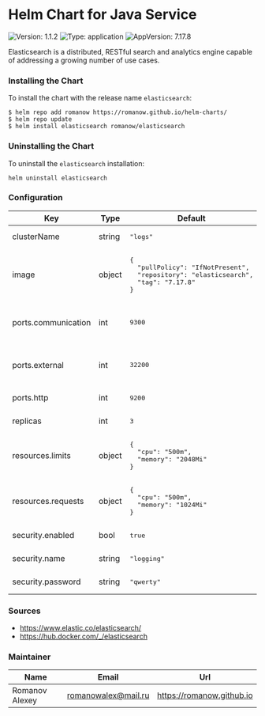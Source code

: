 # Helm Chart for Java Service

![Version: 1.1.2](https://img.shields.io/badge/Version-1.1.2-informational?style=flat-square) ![Type: application](https://img.shields.io/badge/Type-application-informational?style=flat-square) ![AppVersion: 7.17.8](https://img.shields.io/badge/AppVersion-7.17.8-informational?style=flat-square)

Elasticsearch is a distributed, RESTful search and analytics engine capable of addressing a growing number of use cases.

### Installing the Chart

To install the chart with the release name `elasticsearch`:

```shell
$ helm repo add romanow https://romanow.github.io/helm-charts/
$ helm repo update
$ helm install elasticsearch romanow/elasticsearch
```

### Uninstalling the Chart

To uninstall the `elasticsearch` installation:

```shell
helm uninstall elasticsearch
```

### Configuration

<table>
	<thead>
		<th>Key</th>
		<th>Type</th>
		<th>Default</th>
		<th>Description</th>
	</thead>
	<tbody>
		<tr>
			<td>clusterName</td>
			<td>string</td>
			<td><pre lang="json">
"logs"
</pre>
</td>
			<td>Cluster name</td>
		</tr>
		<tr>
			<td>image</td>
			<td>object</td>
			<td><pre lang="json">
{
  "pullPolicy": "IfNotPresent",
  "repository": "elasticsearch",
  "tag": "7.17.8"
}
</pre>
</td>
			<td>Image name and version</td>
		</tr>
		<tr>
			<td>ports.communication</td>
			<td>int</td>
			<td><pre lang="json">
9300
</pre>
</td>
			<td>ElasticSearch internal node communication port</td>
		</tr>
		<tr>
			<td>ports.external</td>
			<td>int</td>
			<td><pre lang="json">
32200
</pre>
</td>
			<td>If define, create NodePort for external usage</td>
		</tr>
		<tr>
			<td>ports.http</td>
			<td>int</td>
			<td><pre lang="json">
9200
</pre>
</td>
			<td>ElasticSearch REST port</td>
		</tr>
		<tr>
			<td>replicas</td>
			<td>int</td>
			<td><pre lang="json">
3
</pre>
</td>
			<td>Count of replicas</td>
		</tr>
		<tr>
			<td>resources.limits</td>
			<td>object</td>
			<td><pre lang="json">
{
  "cpu": "500m",
  "memory": "2048Mi"
}
</pre>
</td>
			<td>Limited resources</td>
		</tr>
		<tr>
			<td>resources.requests</td>
			<td>object</td>
			<td><pre lang="json">
{
  "cpu": "500m",
  "memory": "1024Mi"
}
</pre>
</td>
			<td>Requested resources</td>
		</tr>
		<tr>
			<td>security.enabled</td>
			<td>bool</td>
			<td><pre lang="json">
true
</pre>
</td>
			<td>Enable security</td>
		</tr>
		<tr>
			<td>security.name</td>
			<td>string</td>
			<td><pre lang="json">
"logging"
</pre>
</td>
			<td>Default username</td>
		</tr>
		<tr>
			<td>security.password</td>
			<td>string</td>
			<td><pre lang="json">
"qwerty"
</pre>
</td>
			<td>Default password</td>
		</tr>
	</tbody>
</table>

### Sources

* <https://www.elastic.co/elasticsearch/>
* <https://hub.docker.com/_/elasticsearch>

### Maintainer

| Name | Email | Url |
| ---- | ------ | --- |
| Romanov Alexey | <romanowalex@mail.ru> | <https://romanow.github.io> |
